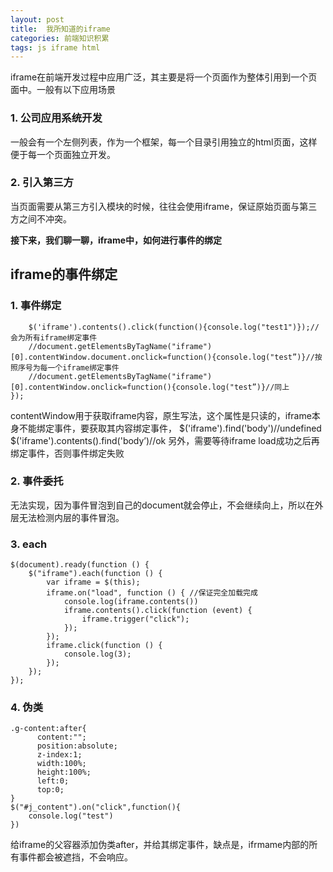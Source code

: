 ```yaml
---
layout: post
title:  我所知道的iframe
categories: 前端知识积累
tags: js iframe html
---
```


iframe在前端开发过程中应用广泛，其主要是将一个页面作为整体引用到一个页面中。一般有以下应用场景

### 1. 公司应用系统开发
一般会有一个左侧列表，作为一个框架，每一个目录引用独立的html页面，这样便于每一个页面独立开发。

### 2. 引入第三方
当页面需要从第三方引入模块的时候，往往会使用iframe，保证原始页面与第三方之间不冲突。

**接下来，我们聊一聊，iframe中，如何进行事件的绑定**
## iframe的事件绑定
### 1. 事件绑定
```$('iframe').load(function(){
	$('iframe').contents().click(function(){console.log("test1")});//会为所有iframe绑定事件
	//document.getElementsByTagName("iframe")[0].contentWindow.document.onclick=function(){console.log("test”)}//按照序号为每一个iframe绑定事件
	//document.getElementsByTagName("iframe")[0].contentWindow.onclick=function(){console.log("test”)}//同上
});
```
contentWindow用于获取iframe内容，原生写法，这个属性是只读的，iframe本身不能绑定事件，要获取其内容绑定事件，
$('iframe').find('body')//undefined
$('iframe').contents().find('body’)//ok
另外，需要等待iframe load成功之后再绑定事件，否则事件绑定失败
### 2. 事件委托
无法实现，因为事件冒泡到自己的document就会停止，不会继续向上，所以在外层无法检测内层的事件冒泡。
### 3. each
```
$(document).ready(function () {
    $("iframe").each(function () {
        var iframe = $(this);
        iframe.on("load", function () { //保证完全加载完成
            console.log(iframe.contents())
            iframe.contents().click(function (event) {
                iframe.trigger("click");
            });
        });
        iframe.click(function () {
            console.log(3);
        });
    });
});
```
### 4. 伪类
```
.g-content:after{
      content:"";
      position:absolute;
      z-index:1;
      width:100%;
      height:100%;
      left:0;
      top:0;
}
$("#j_content").on("click",function(){
    console.log("test")
})
```
给iframe的父容器添加伪类after，并给其绑定事件，缺点是，ifrmame内部的所有事件都会被遮挡，不会响应。

